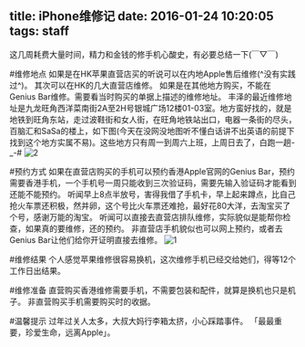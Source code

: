 title: iPhone维修记
date: 2016-01-24 10:20:05
tags: staff
---
这几周耗费大量时间，精力和金钱的修手机心酸史，有必要总结一下(￣▽￣)
<!--more-->

#维修地点
如果是在HK苹果直营店买的听说可以在内地Apple售后维修(^没有实践过^)。
其次可以在HK的几大直营店维修。
如果是在其他地方购买，不能在Genius Bar维修。需要看当时购买的单据上描述的维修地址。
丰泽的最近维修地址是九龙旺角西洋菜南街2A至2H号银城广场12楼01-03室。地方蛮好找的，就是地铁到旺角东站，走过波鞋街和女人街，在旺角地铁站出口，电器一条街的尽头，百脑汇和SaSa的楼上，如下图(今天在没网没地图听不懂白话讲不出英语的前提下找到这个地方实属不易)。这些地方只有周一到周六上班，上周日去了，白跑一趟-_-#
![2](http://7xpbra.com1.z0.glb.clouddn.com/hk_1.jpg)

#预约方式
如果在直营店购买的手机可以预约香港Apple官网的Genius Bar，预约需要香港手机，一个手机号一周只能收到三次验证码，需要先输入验证码才能看到还能不能预约。
听闻早上8点半放号，害得我借了手机卡，早上起来蹲点，比自己抢火车票还积极，然并卵，这个号比火车票还难抢，最好花80大洋，去淘宝买了个号，感谢万能的淘宝。
听闻可以直接去直营店排队维修，实际貌似是能帮你检查，如果真的要维修，还的预约。
非直营店手机貌似也可以网上预约，或者去Genius Bar让他们给你开证明直接去维修。
![1](http://7xpbra.com1.z0.glb.clouddn.com/hk_2.jpg)

#维修结果
个人感觉苹果维修很容易换机，这次维修手机已经交给她们，得等12个工作日出结果。

#维修准备
直营购买香港维修需要手机，不需要包装和配件，就算是换机也只是机子。
非直营购买手机需要购买时的收据。

#温馨提示
过年过关人太多，大叔大妈行李箱太挤，小心踩踏事件。
「最最重要，珍爱生命，远离Apple」。
